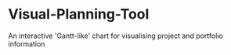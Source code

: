 # Visual-Planning-Tool
An interactive 'Gantt-like' chart for visualising project and portfolio information 
